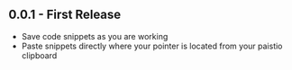 ## 0.0.1 - First Release
* Save code snippets as you are working
* Paste snippets directly where your pointer is located from your paistio clipboard
